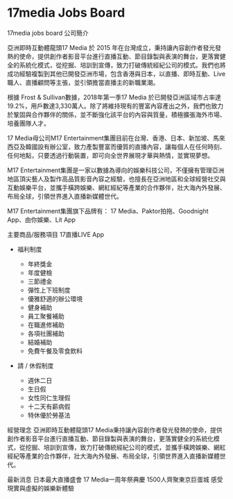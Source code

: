 # 17media Jobs Board
17media jobs board
公司簡介

亞洲即時互動體龍頭17 Media 於 2015 年在台灣成立，秉持讓內容創作者發光發熱的使命，提供創作者影音平台進行直播互動、節目錄製與表演的舞台，更落實健全的系統化模式，從挖掘、培訓到宣傳，致力打破傳統經紀公司的模式。我們也將成功經驗複製到其他已開發亞洲市場，包含香港與日本，以直播、即時互動、Live職人、直播顧問等主張，並引領擔當直播主的新職業潮。

根據 Frost & Sullivan數據，2018年第一季17 Media 於已開發亞洲區域市占率達19.2%，用戶數達3,330萬人。除了將維持現有的豐富內容產出之外，我們也致力於鞏固與合作夥伴的關係，並不斷強化該平台的內容與質量，積極擴張海外市場、培養團隊人才。

17 Media母公司M17 Entertainment集團目前在台灣、香港、日本、新加坡、馬來西亞及韓國設有辦公室，致力產製豐富而優質的直播內容，讓每個人在任何時刻、任何地點，只要透過行動裝置，即可向全世界展現才華與熱情，並實現夢想。

M17 Entertainment集團是一家以數據為導向的娛樂科技公司，不僅擁有管理亞洲地區頂尖藝人及製作高品質影音內容之經驗，也擅長在亞洲地區和全球經營社交與互動娛樂平台，並攜手橫跨娛樂、網紅經紀等產業的合作夥伴，壯大海內外發展、布局全球，引領世界進入直播新媒體世代。

M17 Entertainment集團旗下品牌有： 17 Media、Paktor拍拖、Goodnight App、由你娛樂、Lit App


主要商品/服務項目
17直播LIVE App

* 福利制度
  * 年終獎金
  * 年度健檢
  * 三節禮金
  * 彈性上下班制度
  * 優雅舒適的辦公環境
  * 健身補助
  * 員工聚餐補助
  * 在職進修補助
  * 各項社團補助
  * 結婚補助
  * 免費午餐及零食飲料

* 請 / 休假制度
  * 週休二日
  * 生日假
  * 女性同仁生理假
  * 十二天有薪病假
  * 特休優於勞基法



經營理念
亞洲即時互動體龍頭17 Media秉持讓內容創作者發光發熱的使命，提供創作者影音平台進行直播互動、節目錄製與表演的舞台，更落實健全的系統化模式，從挖掘、培訓到宣傳，致力打破傳統經紀公司的模式，並攜手橫跨娛樂、網紅經紀等產業的合作夥伴，壯大海內外發展、布局全球，引領世界進入直播新媒體世代。


最新消息
日本最大直播盛會 17 Media一周年祭典慶 1500人齊聚東京巨蛋城 感受現實與虛擬的娛樂新體驗


